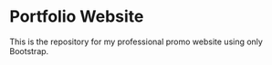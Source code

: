 # Portfolio Website

This is the repository for my professional promo website using only Bootstrap.
